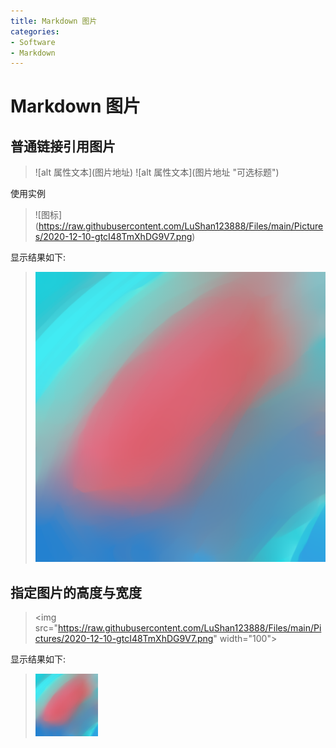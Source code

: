 ```yaml
---
title: Markdown 图片
categories:
- Software
- Markdown
---
```

# Markdown 图片

## 普通链接引用图片

> \!\[alt 属性文本](图片地址)
\!\[alt 属性文本](图片地址 "可选标题")

使用实例
> \!\[图标](https://raw.githubusercontent.com/LuShan123888/Files/main/Pictures/2020-12-10-gtcI48TmXhDG9V7.png)

显示结果如下:
> ![](https://raw.githubusercontent.com/LuShan123888/Files/main/Pictures/2020-12-10-gtcI48TmXhDG9V7.png)

## 指定图片的高度与宽度

> \<img src="https://raw.githubusercontent.com/LuShan123888/Files/main/Pictures/2020-12-10-gtcI48TmXhDG9V7.png" width="100">

显示结果如下:

> <img src="https://raw.githubusercontent.com/LuShan123888/Files/main/Pictures/2020-12-10-gtcI48TmXhDG9V7-20201210111240214.png" width="100">